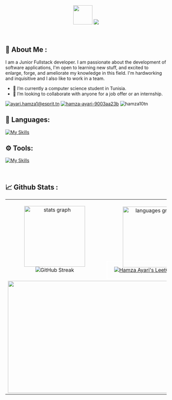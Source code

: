 
<div align="center">
  <img src="https://media.giphy.com/media/hvRJCLFzcasrR4ia7z/giphy.gif" width="60px"/>
  <img src="https://readme-typing-svg.herokuapp.com/?lines=Hello,+I'm+Hamza+Ayari+!&center=true&size=30">
</div>

<br>
<!-- <div align="center">
  <img src="https://github.com/Anmol-Baranwal/Cool-GIFs-For-GitHub/assets/74038190/7d484dc9-68a9-4ee6-a767-aea59035c12d" width="900" height="500"/>
</div>   -->
<br>

## 👤 About Me :
I am a Junior Fullstack developer. I am passionate about the development of software applications, I'm open to learning new stuff, and excited to enlarge, forge, and ameliorate my knowledge in this field. I'm hardworking and inquisitive and I also like to work in a team. 
- 🔭 I’m currently a computer science student in Tunisia.  
- 🤝 I’m looking to collaborate with anyone for a job offer or an internship.

<a href="mailto: ayari.hamza1@esprit.tn" target="blank"><img src="https://img.shields.io/badge/Gmail-D14836?style=for-the-badge&logo=gmail&logoColor=white" alt="ayari.hamza1@esprit.tn" /></a>
<a href="https://www.linkedin.com/in/hamza-ayari-9003aa23b/" target="blank"><img src="https://img.shields.io/badge/LinkedIn-2b5bcc?style=for-the-badge&logo=LinkedIn&logoColor=white" alt="hamza-ayari-9003aa23b" /></a>
<img src="https://komarev.com/ghpvc/?username=hamza10tn&style=for-the-badge" alt="hamza10tn" />
  <br>

## 🚀 Languages:

[![My Skills](https://skillicons.dev/icons?i=js,html,css,c,py,php,java,typescript,angular,nodejs,express,spring,mysql,mongodb,postgres,androidstudio,fastapi,tailwind)](https://skillicons.dev)

## ⚙️ Tools:
[![My Skills](https://skillicons.dev/icons?i=git,github,bitbucket,docker,postman,azure)](https://skillicons.dev)

<br>


## 📈 Github Stats :
<table align="center">
<tr border="none">
<td width="50%" align="center">
  
  <img src="https://github-readme-stats.vercel.app/api?username=hamza10tn&hide_title=false&hide_rank=false&show_icons=true&include_all_commits=true&count_private=true&card_width=370&disable_animations=false&theme=dark&locale=en&hide_border=false" height="190" alt="stats graph"  />
  <br>
  <img src="https://streak-stats.demolab.com?user=hamza10tn&theme=dark" alt="GitHub Streak"/>
</td>

<td width="50%" align="center">
  <br>
  <img style="margin-bottom: -20px;" src="https://github-readme-stats.vercel.app/api/top-langs?username=hamza10tn&locale=en&hide_title=false&layout=compact&card_width=370&langs_count=5&theme=dark&hide_border=false" height="190" alt="languages graph"  />
  <br>
  <div align="center" style="border: 2px solid white;">
    
  [![Hamza Ayari's LeetCode Stats](https://leetcode-stats.vercel.app/api?username=hamza10tn&theme=Dark)](https://github.com/JeremyTsaii/leetcode-stats)
  </div>
  
  </td>
</tr>
<tr>
  <td colspan="2" align="center">
      <img height="350px" width="600px" src="https://github-readme-activity-graph.vercel.app/graph?username=hamza10tn&theme=github-compact&radius=8&area=true">
  </td>
</tr>
</table>
<br clear="both">
